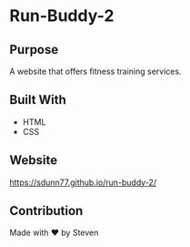 # Run-Buddy-2


## Purpose
A website that offers fitness training services.


## Built With
* HTML
* CSS


## Website
https://sdunn77.github.io/run-buddy-2/


## Contribution
Made with ❤️ by Steven
